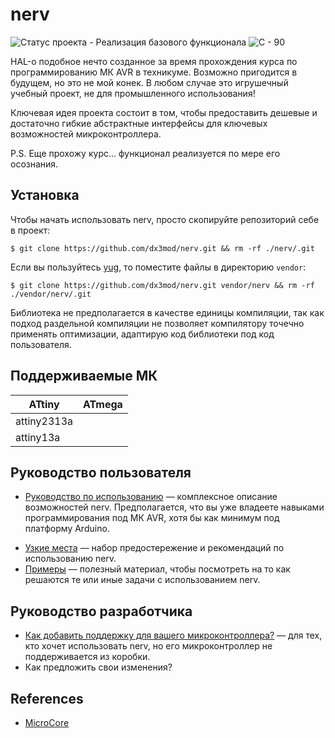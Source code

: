 # nerv

![Статус проекта - Реализация базового функционала](https://img.shields.io/badge/Статус_проекта-Реализация_базового_функционала-informational)
![C - 90](https://img.shields.io/badge/C-90-2ea44f)

HAL-о подобное нечто созданное за время прохождения курса по программированию МК AVR в 
техникуме. Возможно пригодится в будущем, но это не мой конек. В любом случае это 
игрушечный учебный проект, не для промышленного использования!

Ключевая идея проекта состоит в том, чтобы предоставить дешевые и достаточно гибкие абстрактные интерфейсы для ключевых возможностей микроконтроллера.

P.S. Еще прохожу курс... функционал реализуется по мере его осознания. 

## Установка

Чтобы начать использовать nerv, просто скопируйте репозиторий себе в проект:
```
$ git clone https://github.com/dx3mod/nerv.git && rm -rf ./nerv/.git
```

Если вы пользуйтесь [yug](https://github.com/dx3mod/yug), то поместите файлы в 
директорию `vendor`:
```
$ git clone https://github.com/dx3mod/nerv.git vendor/nerv && rm -rf ./vendor/nerv/.git
```

Библиотека не предполагается в качестве единицы компиляции, так как подход раздельной 
компиляции не позволяет компилятору точечно применять оптимизации, адаптирую код 
библиотеки под код пользователя.

## Поддерживаемые МК

| ATtiny      | ATmega |
|-------------| ------ |
| attiny2313a |        |
| attiny13a   |        |


## Руководство пользователя

* [Руководство по использованию](./docs/guide.md) — комплексное описание возможностей nerv. Предполагается, что вы уже владеете навыками программирования под МК AVR, хотя бы как минимум под платформу Arduino.
<!-- * [Таблица макросов настройки](./docs/table_of_defines.md) -->
* [Узкие места](./docs/bottlenecks.md) — набор предостережение и рекомендаций по использованию nerv.
* [Примеры](./examples/) — полезный материал, чтобы посмотреть на то как решаются те или иные задачи с использованием nerv.

## Руководство разработчика

* [Как добавить поддержку для вашего микроконтроллера?](./docs/how_to_add_new_support_for_your_microcontroller.md) — для тех, кто хочет использовать nerv, но его микроконтроллер не поддерживается из коробки. 
* Как предложить свои изменения?

## References 

* [MicroCore](https://github.com/MCUdude/MicroCore)

